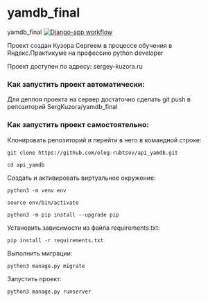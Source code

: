 # yamdb_final
yamdb_final
[![Django-app workflow](https://github.com/SergKuzora/yamdb_final/actions/workflows/yamdb_workflow.yml/badge.svg)](https://github.com/SergKuzora/yamdb_final/actions/workflows/yamdb_workflow.yml)

Проект создан Кузора Сергеем в процессе обучения в Яндекс.Практикуме на профессию python developer

Проект доступен по адресу: sergey-kuzora.ru

### Как запустить проект автоматически:

Для деплоя проекта на сервер достаточно сделать git push в репозиторий SergKuzora/yamdb_final

### Как запустить проект самостоятельно:

Клонировать репозиторий и перейти в него в командной строке:

```
git clone https://github.com/oleg-rubtsov/api_yamdb.git
```

```
cd api_yamdb
```

Cоздать и активировать виртуальное окружение:

```
python3 -m venv env
```

```
source env/bin/activate
```

```
python3 -m pip install --upgrade pip
```

Установить зависимости из файла requirements.txt:

```
pip install -r requirements.txt
```

Выполнить миграции:

```
python3 manage.py migrate
```

Запустить проект:

```
python3 manage.py runserver
```